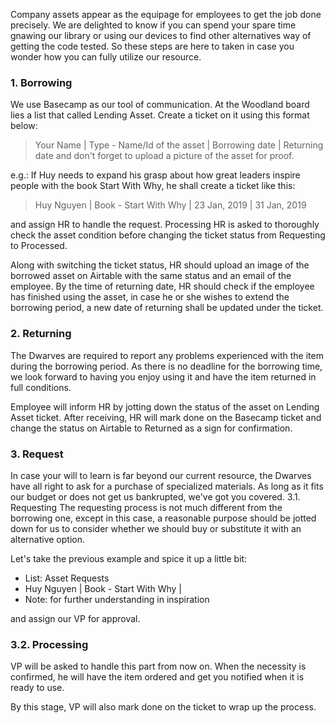Company assets appear as the equipage for employees to get the job done precisely. We are delighted to know if you can spend your spare time gnawing our library or using our devices to find other alternatives way of getting the code tested. So these steps are here to taken in case you wonder how you can fully utilize our resource. 

### 1. Borrowing
We use Basecamp as our tool of communication. At the Woodland board lies a list that called Lending Asset. Create a ticket on it using this format below:

> Your Name | Type - Name/Id of the asset | Borrowing date | Returning date 
and don't forget to upload a picture of the asset for proof. 

e.g.: If Huy needs to expand his grasp about how great leaders inspire people with the book Start With Why, he shall create a ticket like this:

> Huy Nguyen | Book - Start With Why | 23 Jan, 2019 | 31 Jan, 2019

and assign HR to handle the request. 
Processing
HR is asked to thoroughly check the asset condition before changing the ticket status from Requesting to Processed. 

Along with switching the ticket status, HR should upload an image of the borrowed asset on Airtable with the same status and an email of the employee. 
By the time of returning date, HR should check if the employee has finished using the asset, in case he or she wishes to extend the borrowing period, a new date of returning shall be updated under the ticket. 

### 2. Returning
The Dwarves are required to report any problems experienced with the item during the borrowing period. As there is no deadline for the borrowing time, we look forward to having you enjoy using it and have the item returned in full conditions. 

Employee will inform HR by jotting down the status of the asset on Lending Asset ticket. 
After receiving, HR will mark done on the Basecamp ticket and change the status on Airtable to Returned as a sign for confirmation.  

### 3. Request
In case your will to learn is far beyond our current resource, the Dwarves have all right to ask for a purchase of specialized materials. As long as it fits our budget or does not get us bankrupted, we've got you covered. 
3.1. Requesting
The requesting process is not much different from the borrowing one, except in this case, a reasonable purpose should be jotted down for us to consider whether we should buy or substitute it with an alternative option. 

Let's take the previous example and spice it up a little bit:

- List: Asset Requests
- Huy Nguyen | Book - Start With Why |
- Note: for further understanding in inspiration 

and assign our VP for approval. 

### 3.2. Processing
VP will be asked to handle this part from now on. When the necessity is confirmed, he will have the item ordered and get you notified when it is ready to use. 

By this stage, VP will also mark done on the ticket to wrap up the process. 